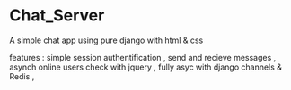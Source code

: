 # Chat_Server


A simple chat app using pure django with html & css 

features : 
simple session authentification ,
send and recieve messages ,
asynch online users check with jquery ,
fully asyc with django channels & Redis ,

